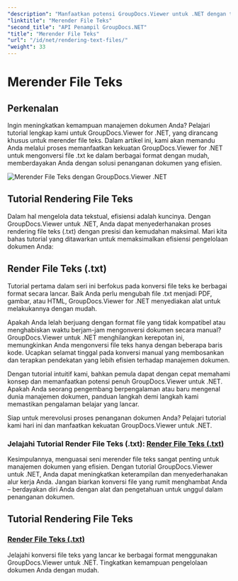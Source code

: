 ```yaml
---
"description": "Manfaatkan potensi GroupDocs.Viewer untuk .NET dengan tutorial tentang cara merender file teks. Ubah file .txt ke berbagai format untuk manajemen dokumen yang lebih baik."
"linktitle": "Merender File Teks"
"second_title": "API Penampil GroupDocs.NET"
"title": "Merender File Teks"
"url": "/id/net/rendering-text-files/"
"weight": 33
---
```


# Merender File Teks

## Perkenalan

Ingin meningkatkan kemampuan manajemen dokumen Anda? Pelajari tutorial lengkap kami untuk GroupDocs.Viewer for .NET, yang dirancang khusus untuk merender file teks. Dalam artikel ini, kami akan memandu Anda melalui proses memanfaatkan kekuatan GroupDocs.Viewer for .NET untuk mengonversi file .txt ke dalam berbagai format dengan mudah, memberdayakan Anda dengan solusi penanganan dokumen yang efisien.

![Merender File Teks dengan GroupDocs.Viewer .NET](/viewer/rendering-text-files/image.png)

## Tutorial Rendering File Teks

Dalam hal mengelola data tekstual, efisiensi adalah kuncinya. Dengan GroupDocs.Viewer untuk .NET, Anda dapat menyederhanakan proses rendering file teks (.txt) dengan presisi dan kemudahan maksimal. Mari kita bahas tutorial yang ditawarkan untuk memaksimalkan efisiensi pengelolaan dokumen Anda:

## Render File Teks (.txt)

Tutorial pertama dalam seri ini berfokus pada konversi file teks ke berbagai format secara lancar. Baik Anda perlu mengubah file .txt menjadi PDF, gambar, atau HTML, GroupDocs.Viewer for .NET menyediakan alat untuk melakukannya dengan mudah. 

Apakah Anda lelah berjuang dengan format file yang tidak kompatibel atau menghabiskan waktu berjam-jam mengonversi dokumen secara manual? GroupDocs.Viewer untuk .NET menghilangkan kerepotan ini, memungkinkan Anda mengonversi file teks hanya dengan beberapa baris kode. Ucapkan selamat tinggal pada konversi manual yang membosankan dan terapkan pendekatan yang lebih efisien terhadap manajemen dokumen.

Dengan tutorial intuitif kami, bahkan pemula dapat dengan cepat memahami konsep dan memanfaatkan potensi penuh GroupDocs.Viewer untuk .NET. Apakah Anda seorang pengembang berpengalaman atau baru mengenal dunia manajemen dokumen, panduan langkah demi langkah kami memastikan pengalaman belajar yang lancar.

Siap untuk merevolusi proses penanganan dokumen Anda? Pelajari tutorial kami hari ini dan manfaatkan kekuatan GroupDocs.Viewer untuk .NET.

### Jelajahi Tutorial Render File Teks (.txt): [Render File Teks (.txt)](./render-txt/)

Kesimpulannya, menguasai seni merender file teks sangat penting untuk manajemen dokumen yang efisien. Dengan tutorial GroupDocs.Viewer untuk .NET, Anda dapat meningkatkan keterampilan dan menyederhanakan alur kerja Anda. Jangan biarkan konversi file yang rumit menghambat Anda – berdayakan diri Anda dengan alat dan pengetahuan untuk unggul dalam penanganan dokumen.
## Tutorial Rendering File Teks
### [Render File Teks (.txt)](./render-txt/)
Jelajahi konversi file teks yang lancar ke berbagai format menggunakan GroupDocs.Viewer untuk .NET. Tingkatkan kemampuan pengelolaan dokumen Anda dengan mudah.